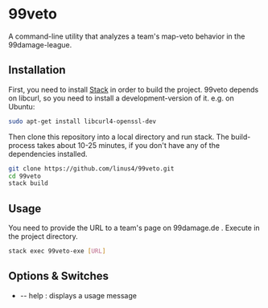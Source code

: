 # 99veto
A command-line utility that analyzes a team's map-veto behavior in the 99damage-league. 

## Installation
First, you need to install [Stack](https://docs.haskellstack.org/en/stable/README/)
in order to build the project. 99veto depends on libcurl, so you need to install
a development-version of it. e.g. on Ubuntu:

``` sh
sudo apt-get install libcurl4-openssl-dev
```

Then clone this repository into a local directory and run stack. The
build-process takes about 10-25 minutes, if you don't have any of the
dependencies installed.

``` sh
git clone https://github.com/linus4/99veto.git
cd 99veto
stack build
```

## Usage
You need to provide the URL to a team's page on 99damage.de . Execute in the
project directory.
``` sh
stack exec 99veto-exe [URL]
```

## Options & Switches
* -- help : displays a usage message
